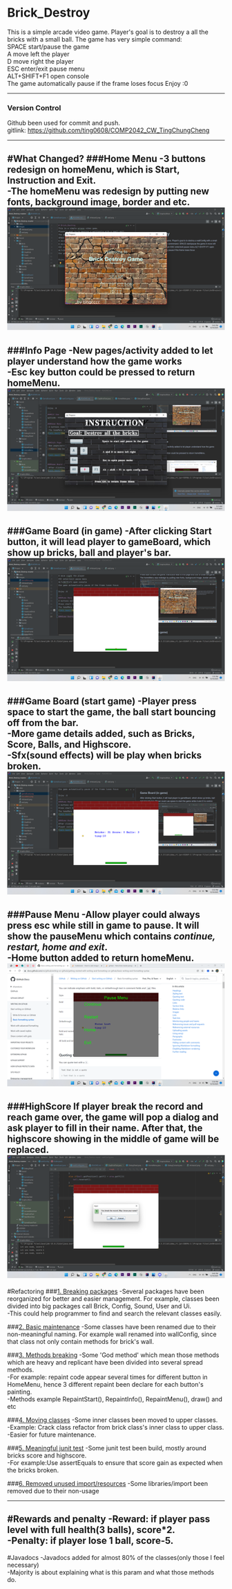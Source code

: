 # Brick_Destroy
This is a simple arcade video game.
Player's goal is to destroy a all the bricks with a small ball.
The game has very simple command:  
SPACE start/pause the game  
A move left the player  
D move right the player  
ESC enter/exit pause menu  
ALT+SHIFT+F1 open console  
The game automatically pause if the frame loses focus
Enjoy :0
___

### Version Control
Github been used for commit and push.   
gitlink: https://github.com/ting0608/COMP2042_CW_TingChungCheng

---
#What Changed?
###Home Menu
-3 buttons redesign on homeMenu, which is Start, Instruction and Exit.  
-The homeMenu was redesign by putting new fonts, background image, border and etc.
![alt text](Images/homeMenu.png)
---
 
###Info Page
-New pages/activity added to let player understand how the game works   
-**Esc** key button could be pressed to return homeMenu.
![alt text](Images/info.png)
---

###Game Board (in game)
-After clicking Start button, it will lead player to gameBoard, which show up bricks, ball and player's bar.
![alt text](Images/gameBoard.png)
---

###Game Board (start game)
-Player press space to start the game, the ball start bouncing off from the bar.   
-More game details added, such as Bricks, Score, Balls, and Highscore.   
-Sfx(sound effects) will be play when bricks broken.
![alt text](Images/startGame.png)
---

###Pause Menu
-Allow player could always press esc while still in game to pause. 
It will show the pauseMenu which contains _continue, restart, home and exit_.  
-**Home** button added to return homeMenu.
![alt text](Images/pauseMenu.png)
---

###HighScore
If player break the record and reach game over, the game will pop a dialog and ask player to fill in their name.
After that, the highscore showing in the middle of game will be replaced.
![alt text](Images/highScore.png)
---

#Refactoring
###<ins>1. Breaking packages</ins>
-Several packages have been reorganized for better and easier management.
For example, classes been divided into big packages call Brick, Config, Sound, User and Ui.   
-This could help programmer to find and search the relevant classes easily.  

###<ins>2. Basic maintenance</ins>
-Some classes have been renamed due to their non-meaningful naming. For example wall renamed into wallConfig, since that class not only contain methods for brick's wall.  

###<ins>3. Methods breaking</ins>
-Some 'God method' which mean those methods which are heavy and replicant have been divided into several spread methods.   
-For example: repaint code appear several times for different button in HomeMenu, hence 3 different repaint been declare for each button's painting.  
-Methods example RepaintStart(), RepaintInfo(), RepaintMenu(), draw() and etc

###<ins>4. Moving classes</ins>
-Some inner classes been moved to upper classes.   
-Example: Crack class refactor from brick class's inner class to upper class.  
-Easier for future maintenance.

###<ins>5. Meaningful junit test</ins>
-Some junit test been build, mostly around bricks score and highscore.   
-For example:Use assertEquals to ensure that score gain as expected when the bricks broken.

###<ins>6. Removed unused import/resources</ins>
-Some libraries/import been removed due to their non-usage

---


#Rewards and penalty
-Reward: if player pass level with full health(3 balls), score*2.  
-Penalty: if player lose 1 ball, score-5.
---
#Javadocs
-Javadocs added for almost 80% of the classes(only those I feel necessary)  
-Majority is about explaining what is this param and what those methods do.